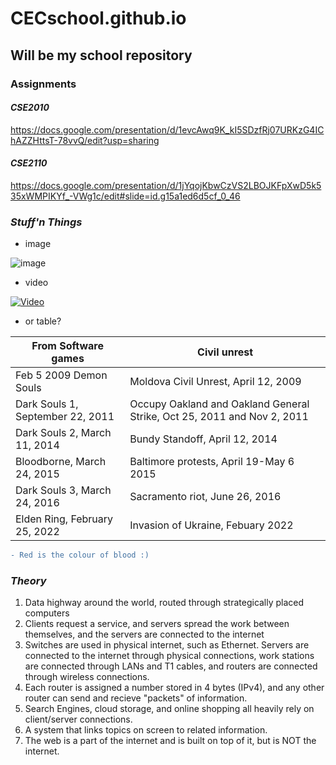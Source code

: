 # CECschool.github.io
## Will be my school repository

### Assignments 

#### *CSE2010*
https://docs.google.com/presentation/d/1evcAwq9K_kI5SDzfRj07URKzG4IChAZZHttsT-78vvQ/edit?usp=sharing

#### *CSE2110*
https://docs.google.com/presentation/d/1jYqojKbwCzVS2LBOJKFpXwD5k535xWMPIKYf_-VWg1c/edit#slide=id.g15a1ed6d5cf_0_46 

### *Stuff'n Things*

- image 

![image](https://user-images.githubusercontent.com/113057925/192616776-04b301e0-967c-47e0-85d2-c36e987c63fb.png)

- video 

[![Video](http://img.youtube.com/vi/_xQNeOTRyig/0.jpg)](http://www.youtube.com/watch?v=dQw4w9WgXcQ)

- or table?

| __From Software games__ | __Civil unrest__ |
| ------------- | ------------- |
| Feb 5 2009 Demon Souls| Moldova Civil Unrest, April 12, 2009 |
| Dark Souls 1, September 22, 2011 | Occupy Oakland and Oakland General Strike, Oct 25, 2011 and Nov 2, 2011|
| Dark Souls 2, March 11, 2014 | Bundy Standoff, April 12, 2014 |
| Bloodborne, March 24, 2015 | Baltimore protests, April 19-May 6 2015 |
| Dark Souls 3, March 24, 2016 | Sacramento riot, June 26, 2016 |
| Elden Ring, February 25, 2022 | Invasion of Ukraine, Febuary 2022 |

```diff
- Red is the colour of blood :)
```



### *Theory* 

1. Data highway around the world, routed through strategically placed computers
2. Clients request a service, and servers spread the work between themselves, and the servers are connected to the internet
3. Switches are used in physical internet, such as Ethernet. Servers are connected to the internet through physical connections, work stations are connected through LANs and T1 cables, and routers are connected through wireless connections.
4. Each router is assigned a number stored in 4 bytes (IPv4), and any other router can send and recieve "packets" of information.
5. Search Engines, cloud storage, and online shopping all heavily rely on client/server connections.
6. A system that links topics on screen to related information.
7. The web is a part of the internet and is built on top of it, but is NOT the internet. 














